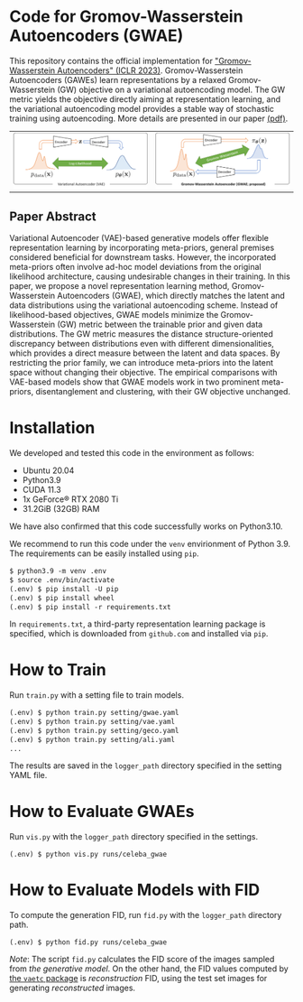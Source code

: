 # Code for Gromov-Wasserstein Autoencoders (GWAE)

This repository contains the official implementation for ["Gromov-Wasserstein Autoencoders" (ICLR 2023)](https://openreview.net/forum?id=sbS10BCtc7).
Gromov-Wasserstein Autoencoders (GAWEs) learn representations by a relaxed Gromov-Wasserstein (GW) objective on a variational autoencoding model.
The GW metric yields the objective directly aiming at representation learning, and the variational autoencoding model provides a stable way of stochastic training using autoencoding.
More details are presented in our paper [(pdf)](https://openreview.net/pdf?id=sbS10BCtc7).

<table>
    <tr>
        <td>
            <img src="fig_vae.png" alt="Variational Autoencoder (VAE)">
        </td>
        <td>
            <img src="fig_gwae.png" alt="Gromov-Wasserstein Autoencoders (GWAE)">
        </td>
    </tr>
</table>

## Paper Abstract
 Variational Autoencoder (VAE)-based generative models offer flexible representation learning by incorporating meta-priors, general premises considered beneficial for downstream tasks. However, the incorporated meta-priors often involve ad-hoc model deviations from the original likelihood architecture, causing undesirable changes in their training. In this paper, we propose a novel representation learning method, Gromov-Wasserstein Autoencoders (GWAE), which directly matches the latent and data distributions using the variational autoencoding scheme. Instead of likelihood-based objectives, GWAE models minimize the Gromov-Wasserstein (GW) metric between the trainable prior and given data distributions. The GW metric measures the distance structure-oriented discrepancy between distributions even with different dimensionalities, which provides a direct measure between the latent and data spaces. By restricting the prior family, we can introduce meta-priors into the latent space without changing their objective. The empirical comparisons with VAE-based models show that GWAE models work in two prominent meta-priors, disentanglement and clustering, with their GW objective unchanged.

# Installation
We developed and tested this code in the environment as follows:

- Ubuntu 20.04
- Python3.9
- CUDA 11.3
- 1x GeForce® RTX 2080 Ti
- 31.2GiB (32GB) RAM

We have also confirmed that this code successfully works on Python3.10.

We recommend to run this code under the `venv` envirionment of Python 3.9.
The requirements can be easily installed using `pip`.
```
$ python3.9 -m venv .env
$ source .env/bin/activate
(.env) $ pip install -U pip
(.env) $ pip install wheel
(.env) $ pip install -r requirements.txt
```
In `requirements.txt`, a third-party representation learning package is specified, which is downloaded from `github.com` and installed via `pip`.

# How to Train
Run `train.py` with a setting file to train models.
```
(.env) $ python train.py setting/gwae.yaml
(.env) $ python train.py setting/vae.yaml
(.env) $ python train.py setting/geco.yaml
(.env) $ python train.py setting/ali.yaml
...
```
The results are saved in the `logger_path` directory specified in the setting YAML file.

# How to Evaluate GWAEs
Run `vis.py` with the `logger_path` directory specified in the settings.
```
(.env) $ python vis.py runs/celeba_gwae
```

# How to Evaluate Models with FID
To compute the generation FID, run `fid.py` with the `logger_path` directory path.
```
(.env) $ python fid.py runs/celeba_gwae
```
*Note*: The script `fid.py` calculates the FID score of the images sampled from *the generative model*. On the other hand, the FID values computed by [the `vaetc` package](https://github.com/ganmodokix/vaetc) is *reconstruction* FID, using the test set images for generating *reconstructed* images.